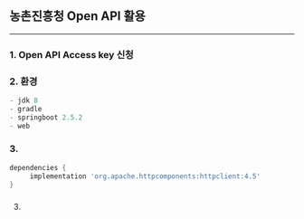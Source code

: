 ## 농촌진흥청 Open API 활용
---
### 1. Open API Access key 신청

### 2. 환경
```java
- jdk 8
- gradle
- springboot 2.5.2
- web
```
### 3.
```gradle
dependencies {
	 implementation 'org.apache.httpcomponents:httpclient:4.5'
}
```

3. ### 
```java

```
